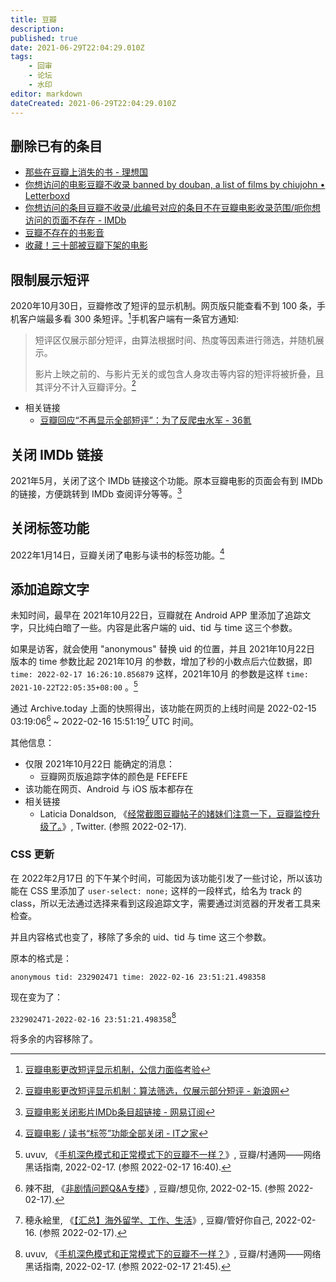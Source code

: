 ```yaml
---
title: 豆瓣
description: 
published: true
date: 2021-06-29T22:04:29.010Z
tags:
    - 回审
    - 论坛
    - 水印
editor: markdown
dateCreated: 2021-06-29T22:04:29.010Z
---
```


## 删除已有的条目

+ [那些在豆瓣上消失的书 - 理想国](https://web.archive.org/web/20210819102416/https://chinadigitaltimes.net/chinese/422690.html)
+ [你想访问的电影豆瓣不收录 banned by douban, a list of films by chiujohn • Letterboxd](https://web.archive.org/web/20210818155745/https://letterboxd.com/chiujohn/list/banned-by-douban/)
+ [你想访问的条目豆瓣不收录/此编号对应的条目不在豆瓣电影收录范围/呃你想访问的页面不存在 - IMDb](https://web.archive.org/web/20210721025530if_/https://www.imdb.com/list/ls047609675/)
+ [豆瓣不存在的书影音](https://web.archive.org/web/20210730011533/https://terminus2049.github.io/Not-exist-in-douban/)
+ [收藏！三十部被豆瓣下架的电影](/blocklist/收藏！三十部被豆瓣下架的电影.md)

<!--
+ 《纳粹德国的腐败与反腐》
+ 《上海生死劫》 郑念 著
+ 《一滴泪（中文版）》 巫宁坤 著
+ 《牛鬼蛇神录》 杨曦光 著
+ 《定西孤儿院纪事》 杨显惠 著
+ 《伶人往事》 章诒和 著
+ 《江上的母亲（台版）》 野夫 著
+ 《巨流河（台版）》 齐邦媛 著
+ 《延安日记（简体版）》 彼得．弗拉基米洛夫 著
+ 《文化大革命的起源（内地版）》 （英）麦克法夸尔 著
+ 《党史笔记：从遵义会议到延安整风》 何方 著
+ 《二十世纪中国政治》 邹谠 著
+ 《乌托邦运动——从大跃进到大饥荒》 林蕴晖 著
+ 《费正清论中国：中国新史（中文版）》 费正清 著
+ 《哈维尔文集》 哈维尔 著
+ 《“砸烂旧世界”──文化大革命的动乱与浩劫（1966-1968）》 卜伟华 著
-->

## 限制展示短评

2020年10月30日，豆瓣修改了短评的显示机制。网页版只能查看不到 100 条，手机客户端最多看 300 条短评。[^ejzep]手机客户端有一条官方通知:

[^ejzep]: [豆瓣电影更改短评显示机制，公信力面临考验](https://archive.is/ejzep "https://mp.weixin.qq.com/s?__biz=MzI0NDgxMzg3Mw%3D%3D&mid=2247502574&idx=1&sn=2825490eabb30b6aa2a1e885bfb7ab31")

> 短评区仅展示部分短评，由算法根据时间、热度等因素进行筛选，并随机展示。
>
> 影片上映之前的、与影片无关的或包含人身攻击等内容的短评将被折叠，且其评分不计入豆瓣评分。[^db_unrl]

[^db_unrl]: [豆瓣电影更改短评显示机制：算法筛选，仅展示部分短评 - 新浪网](https://web.archive.org/web/20210629145158/https://finance.sina.com.cn/tech/2020-10-30/doc-iiznctkc8485578.shtml)

+ 相关链接
    + [豆瓣回应“不再显示全部短评”：为了反爬虫水军 - 36氪](https://web.archive.org/web/20210424231521/https://36kr.com/p/952589207680648)

## 关闭 IMDb 链接

2021年5月，关闭了这个 IMDb 链接这个功能。原本豆瓣电影的页面会有到 IMDb 的链接，方便跳转到 IMDb 查阅评分等等。[^db_rmdbl]

[^db_rmdbl]: [豆瓣电影关闭影片IMDb条目超链接 - 网易订阅](https://web.archive.org/web/20210517051524/https://www.163.com/dy/article/GA2059CR0517VC4C.html)

## 关闭标签功能

2022年1月14日，豆瓣关闭了电影与读书的标签功能。[^625]

[^625]: [豆瓣电影 / 读书“标签”功能全部关闭 - IT之家](https://web.archive.org/web/20220114143749/https://www.ithome.com/0/598/625.htm)

## 添加追踪文字

未知时间，最早在 2021年10月22日，豆瓣就在 Android APP 里添加了追踪文字，只比纯白暗了一些。内容是此客户端的 uid、tid 与 time 这三个参数。

如果是访客，就会使用 "anonymous" 替换 uid 的位置，并且 2021年10月22日 版本的 time 参数比起 2021年10月 的参数，增加了秒的小数点后六位数据，即 `time: 2022-02-17 16:26:10.856879` 这样，2021年10月 的参数是这样 `time: 2021-10-22T22:05:35+08:00` 。[^506]

[^506]: uvuv, 《[手机深色模式和正常模式下的豆瓣不一样？](https://web.archive.org/web/20220217080920/https://www.douban.com/group/topic/250640686/)》, 豆瓣/村通网——网络黑话指南, 2022-02-17. (参照 2022-02-17 16:40).

通过 Archive.today 上面的快照得出，该功能在网页的上线时间是 2022-02-15 03:19:06[^215] ~ 2022-02-16 15:51:19[^216] UTC 时间。

[^215]: 辣不甜, 《[非剧情问题Q&A专楼](http://archive.fo/V1jMK "https://www.douban.com/group/topic/163410210/")》, 豆瓣/想见你, 2022-02-15. (参照 2022-02-17).

[^216]: 穂永絵里, 《[【汇总】海外留学、工作、生活](http://archive.fo/Sym15 "https://www.douban.com/group/topic/232902471")》, 豆瓣/管好你自己, 2022-02-16. (参照 2022-02-17).

其他信息：

+ 仅限 2021年10月22日 能确定的消息：
    + 豆瓣网页版追踪字体的颜色是 FEFEFE
+ 该功能在网页、Android 与 iOS 版本都存在
+ 相关链接
    + Laticia Donaldson, 《[经常截图豆瓣帖子的媎妹们注意一下，豆瓣监控升级了。](https://web.archive.org/web/20220217095538/https://twitter.com/roudvuec/status/1494150359723372548)》, Twitter. (参照 2022-02-17).

### CSS 更新

在 2022年2月17日 的下午某个时间，可能因为该功能引发了一些讨论，所以该功能在 CSS 里添加了 `user-select: none;` 这样的一段样式，给名为 track 的 class，所以无法通过选择来看到这段追踪文字，需要通过浏览器的开发者工具来检查。

并且内容格式也变了，移除了多余的 uid、tid 与 time 这三个参数。

原本的格式是：

`anonymous tid: 232902471 time: 2022-02-16 23:51:21.498358`

现在变为了：

`232902471-2022-02-16 23:51:21.498358`[^0640]

[^0640]: uvuv, 《[手机深色模式和正常模式下的豆瓣不一样？](https://web.archive.org/web/20220217132442/https://www.douban.com/group/topic/250640686/)》, 豆瓣/村通网——网络黑话指南, 2022-02-17. (参照 2022-02-17 21:45).


将多余的内容移除了。
